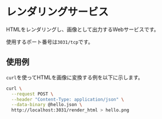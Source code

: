 # レンダリングサービス

HTMLをレンダリングし、画像として出力するWebサービスです。

使用するポート番号は`3031/tcp`です。

## 使用例

`curl`を使ってHTMLを画像に変換する例を以下に示します。

```sh
curl \
  --request POST \
  --header "Content-Type: application/json" \
  --data-binary @hello.json \
  http://localhost:3031/render_html > hello.png
```
